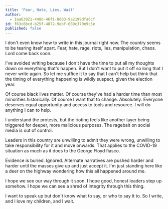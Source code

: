 ```yaml
---
title: 'Fear, Hate, Lies, Wait'
author:
  - 1aa63021-448d-46f1-8603-9a2199dfa6cf
id: f63c8bcd-b25f-4872-9ebf-689c370e9c5e
published: false
---
```

I don't even know how to write in this journal right now. The country seems to be tearing itself apart. Fear, hate, rage, riots, lies, manipulation, chaos. Lord come back soon.

I've avoided writing because I don't have the time to put all my thoughts down on everything that's happen. But I don't want to put it off so long that I never write again. So let me suffice it to say that I can't help but think that the timing of everything happening is wildly suspect, given the election year.

Of course black lives matter. Of course they've had a harder time than most minorities historically. Of course I want that to change. Absolutely. Everyone deserves equal opportunity and access to tools and resource. I will do anything I can to help.

I understand the protests, but the rioting feels like another layer being triggered for deeper, more malicious purposes. The ragebait on social media is out of control.

Leaders in this country are unwilling to admit they were wrong, unwilling to take responsibility for it and move onwards. That applies to the COVID-19 situation as much as it does to the George Floyd fiasco.

Evidence is buried. Ignored. Alternate narratives are pushed harder and harder until the masses give up and just accept it. I'm just standing here like a deer on the highway wondering how this all happened around me.

I hope we see our way through it soon. I hope good, honest leaders step up somehow. I hope we can see a shred of integrity through this thing.

I want to speak up but don't know what to say, or who to say it to. So I write, and I love my children, and I wait.
